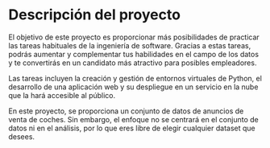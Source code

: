 # Descripción del proyecto
El objetivo de este proyecto es proporcionar más posibilidades de practicar las tareas habituales de la ingeniería de software. Gracias a estas tareas, podrás aumentar y complementar tus habilidades en el campo de los datos y te convertirás en un candidato más atractivo para posibles empleadores.

Las tareas incluyen la creación y gestión de entornos virtuales de Python, el desarrollo de una aplicación web y su despliegue en un servicio en la nube que la hará accesible al público.

En este proyecto, se proporciona un conjunto de datos de anuncios de venta de coches. Sin embargo, el enfoque no se centrará en el conjunto de datos ni en el análisis, por lo que eres libre de elegir cualquier dataset que desees.
